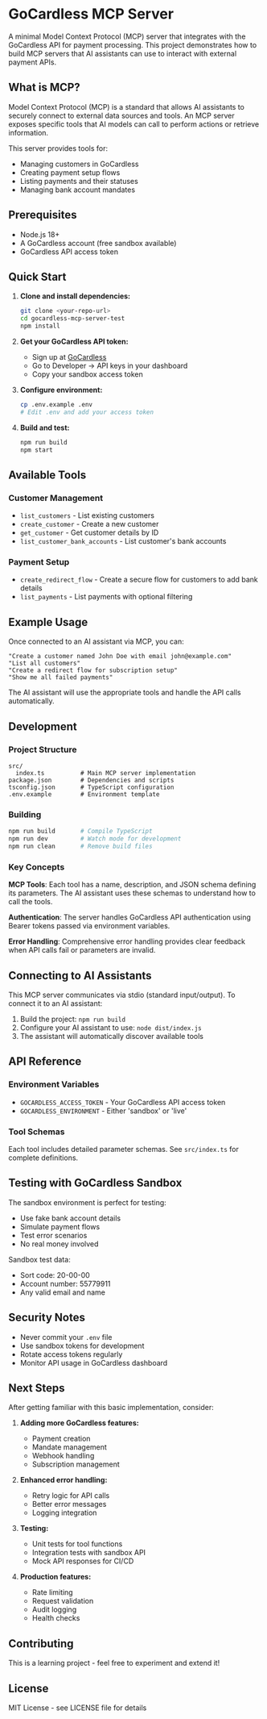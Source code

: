 # GoCardless MCP Server

A minimal Model Context Protocol (MCP) server that integrates with the GoCardless API for payment processing. This project demonstrates how to build MCP servers that AI assistants can use to interact with external payment APIs.

## What is MCP?

Model Context Protocol (MCP) is a standard that allows AI assistants to securely connect to external data sources and tools. An MCP server exposes specific tools that AI models can call to perform actions or retrieve information.

This server provides tools for:
- Managing customers in GoCardless
- Creating payment setup flows
- Listing payments and their statuses
- Managing bank account mandates

## Prerequisites

- Node.js 18+ 
- A GoCardless account (free sandbox available)
- GoCardless API access token

## Quick Start

1. **Clone and install dependencies:**
   ```bash
   git clone <your-repo-url>
   cd gocardless-mcp-server-test
   npm install
   ```

2. **Get your GoCardless API token:**
   - Sign up at [GoCardless](https://gocardless.com)
   - Go to Developer → API keys in your dashboard
   - Copy your sandbox access token

3. **Configure environment:**
   ```bash
   cp .env.example .env
   # Edit .env and add your access token
   ```

4. **Build and test:**
   ```bash
   npm run build
   npm start
   ```

## Available Tools

### Customer Management
- `list_customers` - List existing customers
- `create_customer` - Create a new customer
- `get_customer` - Get customer details by ID
- `list_customer_bank_accounts` - List customer's bank accounts

### Payment Setup
- `create_redirect_flow` - Create a secure flow for customers to add bank details
- `list_payments` - List payments with optional filtering

## Example Usage

Once connected to an AI assistant via MCP, you can:

```
"Create a customer named John Doe with email john@example.com"
"List all customers" 
"Create a redirect flow for subscription setup"
"Show me all failed payments"
```

The AI assistant will use the appropriate tools and handle the API calls automatically.

## Development

### Project Structure
```
src/
  index.ts          # Main MCP server implementation
package.json        # Dependencies and scripts
tsconfig.json       # TypeScript configuration
.env.example        # Environment template
```

### Building
```bash
npm run build       # Compile TypeScript
npm run dev         # Watch mode for development
npm run clean       # Remove build files
```

### Key Concepts

**MCP Tools**: Each tool has a name, description, and JSON schema defining its parameters. The AI assistant uses these schemas to understand how to call the tools.

**Authentication**: The server handles GoCardless API authentication using Bearer tokens passed via environment variables.

**Error Handling**: Comprehensive error handling provides clear feedback when API calls fail or parameters are invalid.

## Connecting to AI Assistants

This MCP server communicates via stdio (standard input/output). To connect it to an AI assistant:

1. Build the project: `npm run build`
2. Configure your AI assistant to use: `node dist/index.js`
3. The assistant will automatically discover available tools

## API Reference

### Environment Variables
- `GOCARDLESS_ACCESS_TOKEN` - Your GoCardless API access token
- `GOCARDLESS_ENVIRONMENT` - Either 'sandbox' or 'live'

### Tool Schemas
Each tool includes detailed parameter schemas. See `src/index.ts` for complete definitions.

## Testing with GoCardless Sandbox

The sandbox environment is perfect for testing:
- Use fake bank account details
- Simulate payment flows
- Test error scenarios
- No real money involved

Sandbox test data:
- Sort code: 20-00-00
- Account number: 55779911
- Any valid email and name

## Security Notes

- Never commit your `.env` file
- Use sandbox tokens for development
- Rotate access tokens regularly
- Monitor API usage in GoCardless dashboard

## Next Steps

After getting familiar with this basic implementation, consider:

1. **Adding more GoCardless features:**
   - Payment creation
   - Mandate management
   - Webhook handling
   - Subscription management

2. **Enhanced error handling:**
   - Retry logic for API calls
   - Better error messages
   - Logging integration

3. **Testing:**
   - Unit tests for tool functions
   - Integration tests with sandbox API
   - Mock API responses for CI/CD

4. **Production features:**
   - Rate limiting
   - Request validation
   - Audit logging
   - Health checks

## Contributing

This is a learning project - feel free to experiment and extend it!

## License

MIT License - see LICENSE file for details